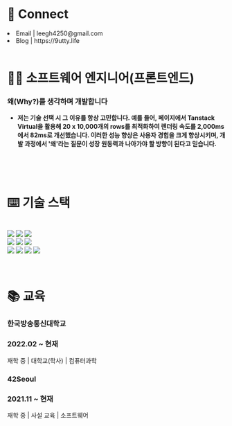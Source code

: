 # 🤝 Connect
<div>
   <li>
      Email | leegh4250@gmail.com
   </li>
   <li>
      Blog | https://9utty.life
   </li>
</div

<br />
<br />

# 🙋‍♂️ 소프트웨어 엔지니어(프론트엔드)

### **왜(Why?)를 생각하며 개발합니다**

- **저는 기술 선택 시 그 이유를 항상 고민합니다. 예를 들어, 페이지에서 Tanstack Virtual을 활용해 20 x 10,000개의 rows를 최적화하여 렌더링 속도를 2,000ms에서 82ms로 개선했습니다. 이러한 성능 향상은 사용자 경험을 크게 향상시키며, 개발 과정에서 '왜'라는 질문이 성장 원동력과 나아가야 할 방향이 된다고 믿습니다.**

<br/>

<br />
<br />

# ⌨️ 기술 스택
<div align="start">
<br />
<img src="https://img.shields.io/badge/HTML-E34F26?style=for-the-badge&logo=html5&logoColor=white"/> <img src="https://img.shields.io/badge/CSS-1572B6?style=for-the-badge&logo=css3&logoColor=white"/> <img src="https://img.shields.io/badge/JavaScript-f7df1e?style=for-the-badge&logo=javascript&logoColor=black"/>
<br />
<img src="https://img.shields.io/badge/TypeScript-3178C6?style=for-the-badge&logo=typescript&logoColor=white"/> <img src="https://img.shields.io/badge/React-61DAFB?style=for-the-badge&logo=react&logoColor=black"/> <img src="https://img.shields.io/badge/RTKQuery-8C03FC?style=for-the-badge&logo=redux&logoColor=white"/> 
<br />
<img src="https://img.shields.io/badge/Git-F05032?style=for-the-badge&logo=git&logoColor=white"/>
<img src="https://img.shields.io/badge/next.js-000000?style=for-the-badge&logo=nextdotjs&logoColor=white)"/>
<img src="https://img.shields.io/badge/GitHub-181717?style=for-the-badge&logo=github&logoColor=white"/>
<img src="https://img.shields.io/badge/Slack-4A154B?style=for-the-badge&logo=slack&logoColor=white"/>
<br />
</div>

<br />
<br />


# 📚 교육

### 한국방송통신대학교

### 2022.02 ~ 현재

재학 중 | 대학교(학사) | 컴퓨터과학

### 42Seoul

### 2021.11 ~ 현재

재학 중 | 사설 교육 | 소프트웨어
